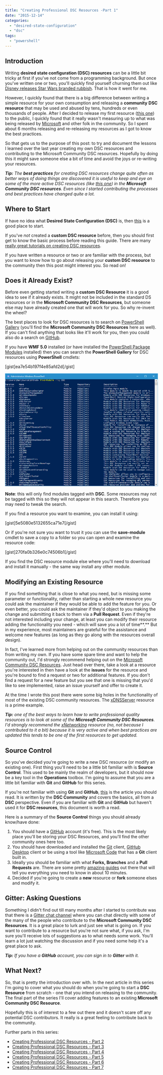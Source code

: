 ```yaml
---
title: "Creating Professional DSC Resources -Part 1"
date: "2015-12-14"
categories: 
  - "desired-state-configuration"
  - "dsc"
tags: 
  - "powershell"
---
```


## Introduction

Writing **desired state configuration (DSC) resources** can be a little bit tricky at first if you've not come from a programming background. But once you've written one or two, you'll quickly find yourself churning them out like [Disney releases Star Wars branded rubbish](http://imgur.com/vtX5yJh). That is how it went for me.

However, I quickly found that there is a big difference between writing a simple resource for your own consumption and releasing a **community** **DSC resource** that may be used and abused by tens, hundreds or even thousands of people. After I decided to release my first resource ([this one](https://github.com/PlagueHO/cWSMan)) to the public, I quickly found that it really wasn't measuring up to what was being released by [Microsoft](https://github.com/PowerShell) and other folk in the community. So I spent about 6 months releasing and re-releasing my resources as I got to know the best practices.

So that gets us to the purpose of this post: to try and document the lessons I learned over the last year creating my own DSC resources and contributing to the Microsoft Community DSC resources. Hopefully by doing this it might save someone else a bit of time and avoid the joys or re-writing your resources.

_**Tip:** The **best practices** for creating DSC resources change quite often as better ways of doing things are discovered it is useful to keep and eye on some of the more active DSC resources (like [this one](https://github.com/PowerShell/xNetworking)) in the **Microsoft Community DSC resources**. Even since I started contributing the processes and best practices have changed quite a lot._

## Where to Start

If have no idea what **Desired State Configuration (DSC)** is, then [this](http://blogs.technet.com/b/privatecloud/archive/2013/08/30/introducing-powershell-desired-state-configuration-dsc.aspx) is a good place to start.

If you've _not_ created a **custom DSC resource** before, then you should first get to know the basic process before reading this guide. There are many [really great tutorials on creating DSC resources](http://powershell.org/wp/2014/03/13/building-desired-state-configuration-custom-resources/).

If you have written a resource or two or are familiar with the process, but you want to know how to go about releasing your **custom DSC resource** to the community then this post might interest you. So read on!

## Does it Already Exist?

Before even getting started writing a **custom DSC Resource** it is a good idea to see if it already exists. It might not be included in the standard DS resources or in the **Microsoft Community DSC Resources**, but someone else may have already created one that will work for you. So why re-invent the wheel?

The best places to look for DSC resources is to search on [PowerShell Gallery](https://www.powershellgallery.com/PSModule?q=DSC) (you'll find the **Microsoft Community DSC Resources** here as well). If you can't find anything that looks like it'll work for you, then you could also do a search on [GitHub](https://github.com/search?utf8=%E2%9C%93&q=DSC+language%3APowerShell+language%3APowerShell&type=Repositories&ref=advsearch&l=PowerShell&l=PowerShell).

If you have **WMF 5.0** installed (or have installed the [PowerShell Package Modules](https://www.microsoft.com/en-us/download/details.aspx?id=49186) installed) then you can search the **PowerShell Gallery** for DSC resources using **PowerShell** cmdlets:

\[gist\]ea7e54b197f4e85afd2d\[/gist\]

![ss_powershell_findmoduletagdsc](images/ss_powershell_findmoduletagdsc.png)

**Note**: this will only find modules tagged with **DSC**. Some resources may not be tagged with this so they will not appear in this search. Therefore you may need to tweak the search.

If you find a resource you want to examine, you can install it using:

\[gist\]5e5080e5132655ca71e7\[/gist\]

Or if you're not sure you want to trust it you can use the **save-module** cmdlet to save a copy to a folder so you can open and examine the resource code:

\[gist\]270fa0b326e0c74506b1\[/gist\]

If you find the DSC resource module else where you'll need to download and install it manually - the same way install any other module.

## Modifying an Existing Resource

If you find something that is close to what you need, but is missing some parameter or functionality, rather than starting a whole new resource you could ask the maintainer if they would be able to add the feature for you. Or even better, you could ask the maintainer if they'd object to you making the change and submitting it back to them via a **Pull Request**. Even if they're not interested including your change, at least you can modify their resource adding the functionality you need - which will save you a lot of time**.** But in my experience, most maintainers are grateful for the assistance and welcome new features (as long as they go along with the resources overall design).

In fact, I've learned more from helping out on the community resources than from writing my own. If you have some spare time and want to help the community out, I'd strongly recommend helping out on the [Microsoft Community DSC Resources](https://github.com/PowerShell). Just head over there, take a look at a resource you're interested in then have a look at the **issues** for the resource and you're bound to find a request or two for additional features. If you don't find a request for a new feature but you see that one is missing that you'd like to see implemented, raise an issue yourself and offer to create it.

At the time I wrote this post there were some big holes in the functionality of most of the existing DSC community resources. The [xDNSServer](https://github.com/PowerShell/xDnsServer) resource is a prime example.

_**Tip:** one of the best ways to learn how to write professional quality resources is to look at some of the **Microsoft Community DSC Resources**. I'd strongly recommend the [xNetworking](https://github.com/PowerShell/xNetworking) resource (no, not because I contributed to it a bit) because it is very active and when best practices are updated this tends to be one of the first resources to get updated._

## Source Control

So you've decided you're going to write a new DSC resource (or modify an existing one). First thing you'll need to be a little bit familiar with is **Source Control**. This used to be mainly the realm of developers, but it should now be a key tool in the **Operations** toolbox. I'm going to assume that you are a little bit familiar with **Git** and **GitHub** for this series.

If you're not familiar with using **Git** and **GitHub**, [this](https://github.com/PowerShell/DscResources/blob/master/GettingStartedWithGitHub.md) is the article you should read. It is written by the **DSC Community** and covers the basics, all from a **DSC** perspective. Even if you are familiar with **Git** and **GitHub** but haven't used it for **DSC resources**, this document is worth a read.

Here is a summary of the **Source Control** things you should already know/have done:

1. You should have a [GitHub](https://github.com/) account (it's free). This is the most likely place you'll be storing your DSC Resources, and you'll find the other community ones here too.
2. You should have downloaded and installed the [Git](https://git-scm.com/downloads) client, [GitHub Desktop](https://desktop.github.com/) client or be using a tool like [Microsoft Code](https://code.visualstudio.com/Download) that has a **Git** client built in.
3. Ideally you should be familiar with what **Forks, Branches** and a **Pull Requests** are. There are some pretty [amazing guides](http://rogerdudler.github.io/git-guide/) out there that will tell you everything you need to know in about 10 minutes.
4. Decided if you're going to create a **new** resource or **fork** someone elses and modify it.

## Gitter: Asking Questions

Something I didn't find out till many months after I started to contribute was that there is a [Gitter chat channel](https://gitter.im/PowerShell/DscResources) where you can chat directly with some of the many of the people who contribute to the **Microsoft Community DSC Resources**. It is a great place to lurk and just see what is going on. If you want to contribute to a resource but you're not sure what, if you ask, I'm sure you'll receive lots of suggestions as to what needs some work. You'll learn a lot just watching the discussion and if you need some help it's a great place to ask.

_**Tip:** If you have a **GitHub** account, you can sign in to **Gitter** with it._

## What Next?

So, that is pretty the introduction over with. In the next article in this series I'm going to cover what you should do when you're going to start a **DSC Resource** from scratch - one that you intend on releasing to the community. The final part of the series I'll cover adding features to an existing **Microsoft Community DSC Resource**.

Hopefully this is of interest to a few out there and it doesn't scare off any potential DSC contributors. It really is a great feeling to contribute back to the community.

Further parts in this series:

- [Creating Professional DSC Resources - Part 2](https://dscottraynsford.wordpress.com/2015/12/14/creating-professional-dsc-resoures-part-2)
- [Creating Professional DSC Resources - Part 3](https://dscottraynsford.wordpress.com/2015/12/16/creating-professional-dsc-resources-part-3/)
- [Creating Professional DSC Resources - Part 4](https://dscottraynsford.wordpress.com/2015/12/18/creating-professional-dsc-resources-part-4/)
- [Creating Professional DSC Resources - Part 5](https://dscottraynsford.wordpress.com/2015/12/20/creating-professional-dsc-resources-part-5/)
- [Creating Professional DSC Resources - Part 6](https://dscottraynsford.wordpress.com/2015/12/23/creating-professional-dsc-resources-part-6/)
- [Creating Professional DSC Resources - Part 7](https://dscottraynsford.wordpress.com/2016/01/25/creating-professional-dsc-resources-part-7/)
